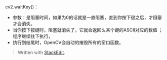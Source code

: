 cv2.waitKey()：
- 参数：是阻塞时间，如果为0的话就是一直阻塞，直到你按下键之后，才阻塞才会消失。
- 当你按下按键时，阻塞就消失了，它就会返回么某个键的ASCII对应的数值
；程序继续往下执行，
- 执行到结尾时，OpenCV会自动的摧毁所有的窗口函数。

> Written with [StackEdit](https://stackedit.io/).
<!--stackedit_data:
eyJoaXN0b3J5IjpbMTM0NDQ3NDg4OV19
-->